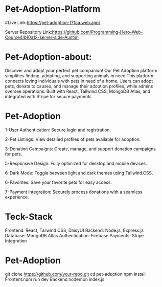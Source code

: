 # Pet-Adoption-Platform

#Live Link:https://pet-adoption-f71aa.web.app/

Server Repository Link:https://github.com/Programming-Hero-Web-Course4/b10a12-server-side-Auntim


# Pet-Adoption-about:
Discover and adopt your perfect pet companion! Our Pet Adoption platform simplifies finding, adopting, and supporting animals in need.This platform connects loving individuals with pets in need of a home. Users can adopt pets, donate to causes, and manage their adoption profiles, while admins oversee operations. Built with React, Tailwind CSS, MongoDB Atlas, and integrated with Stripe for secure payments

# Pet-Adoption
1-User Authentication: Secure login and registration.

2-Pet Listings: View detailed profiles of pets available for adoption.

3-Donation Campaigns: Create, manage, and support donation campaigns for pets.

5-Responsive Design: Fully optimized for desktop and mobile devices.

6-Dark Mode: Toggle between light and dark themes using Tailwind.CSS.

6-Favorites: Save your favorite pets for easy access.

7-Payment Integration: Securely process donations with a seamless experience.

# Teck-Stack
Frontend: React, Tailwind CSS, DaisyUI
Backend: Node.js, Express.js
Database: MongoDB Atlas
Authentication: Firebase
Payments: Stripe Integration


# Pet-Adoption
git clone https://github.com/your-repo.git
cd pet-adoption
npm install
Frontent:npm run dev
Backend:nodemon index.js



